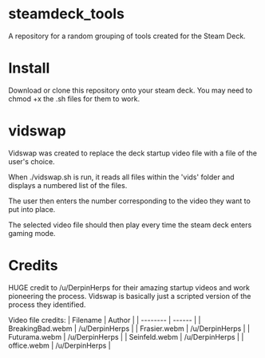 # steamdeck_tools

A repository for a random grouping of tools created for the Steam Deck.

# Install

Download or clone this repository onto your steam deck.
You may need to chmod +x the .sh files for them to work.

# vidswap

Vidswap was created to replace the deck startup video file with a file of the user's choice.

When ./vidswap.sh is run, it reads all files within the 'vids' folder and displays a numbered list of the files.

The user then enters the number corresponding to the video they want to put into place.

The selected video file should then play every time the steam deck enters gaming mode.

# Credits

HUGE credit to /u/DerpinHerps for their amazing startup videos and work pioneering the process.
Vidswap is basically just a scripted version of the process they identified.

Video file credits:
| Filename | Author |
| -------- | ------ |
| BreakingBad.webm | /u/DerpinHerps |
| Frasier.webm | /u/DerpinHerps |
| Futurama.webm | /u/DerpinHerps |
| Seinfeld.webm | /u/DerpinHerps |
| office.webm | /u/DerpinHerps |



